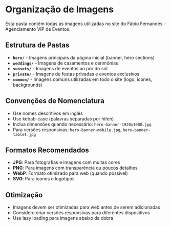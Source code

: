 # Organização de Imagens

Esta pasta contém todas as imagens utilizadas no site do Fábio Fernandes - Agenciamento VIP de Eventos.

## Estrutura de Pastas

- **`hero/`** - Imagens principais da página inicial (banner, hero sections)
- **`weddings/`** - Imagens de casamentos e cerimônias
- **`sunsets/`** - Imagens de eventos ao pôr do sol
- **`private/`** - Imagens de festas privadas e eventos exclusivos
- **`common/`** - Imagens comuns utilizadas em todo o site (logo, ícones, backgrounds)

## Convenções de Nomenclatura

- Use nomes descritivos em inglês
- Use kebab-case (palavras separadas por hífen)
- Inclua dimensões quando necessário: `hero-banner-1920x1080.jpg`
- Para versões responsivas: `hero-banner-mobile.jpg`, `hero-banner-tablet.jpg`

## Formatos Recomendados

- **JPG**: Para fotografias e imagens com muitas cores
- **PNG**: Para imagens com transparência ou poucos detalhes
- **WebP**: Formato otimizado para web (quando possível)
- **SVG**: Para ícones e logotipos

## Otimização

- Imagens devem ser otimizadas para web antes de serem adicionadas
- Considere criar versões responsivas para diferentes dispositivos
- Use lazy loading para imagens abaixo da dobra 